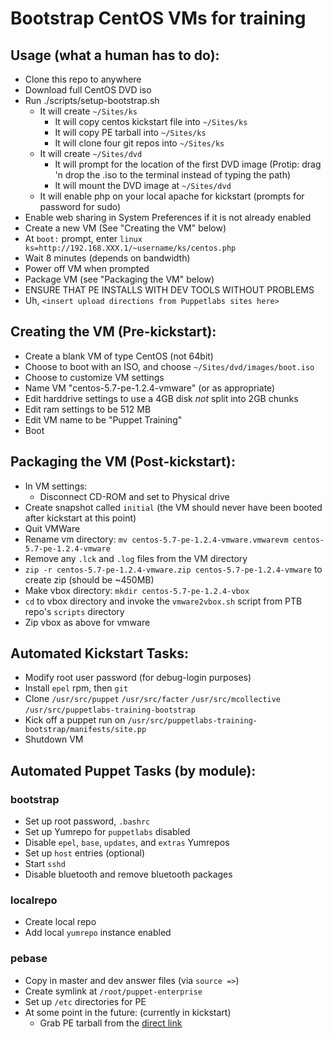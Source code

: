 # Bootstrap CentOS VMs for training

## Usage (what a human has to do):
- Clone this repo to anywhere
- Download full CentOS DVD iso
- Run ./scripts/setup-bootstrap.sh
    - It will create `~/Sites/ks`
        - It will copy centos kickstart file into `~/Sites/ks`
        - It will copy PE tarball into `~/Sites/ks`
        - It will clone four git repos into `~/Sites/ks`
    - It will create `~/Sites/dvd`
        - It will prompt for the location of the first DVD image (Protip: drag 'n drop the .iso to the terminal instead of typing the path)
        - It will mount the DVD image at `~/Sites/dvd`
  - It will enable php on your local apache for kickstart (prompts for password for sudo)
- Enable web sharing in System Preferences if it is not already enabled
- Create a new VM (See "Creating the VM" below)
- At `boot:` prompt, enter `linux ks=http://192.168.XXX.1/~username/ks/centos.php`
- Wait 8 minutes (depends on bandwidth)
- Power off VM when prompted
- Package VM (see "Packaging the VM" below)
- ENSURE THAT PE INSTALLS WITH DEV TOOLS WITHOUT PROBLEMS
- Uh, `<insert upload directions from Puppetlabs sites here>`

## Creating the VM (Pre-kickstart):
- Create a blank VM of type CentOS (not 64bit)
- Choose to boot with an ISO, and choose `~/Sites/dvd/images/boot.iso`
- Choose to customize VM settings
- Name VM "centos-5.7-pe-1.2.4-vmware" (or as appropriate)
- Edit harddrive settings to use a 4GB disk *not* split into 2GB chunks
- Edit ram settings to be 512 MB
- Edit VM name to be "Puppet Training"
- Boot

## Packaging the VM (Post-kickstart):
- In VM settings:
    - Disconnect CD-ROM and set to Physical drive
- Create snapshot called `initial` (the VM should never have been booted after kickstart at this point)
- Quit VMWare
- Rename vm directory: `mv centos-5.7-pe-1.2.4-vmware.vmwarevm centos-5.7-pe-1.2.4-vmware`
- Remove any `.lck` and `.log` files from the VM directory
- `zip -r centos-5.7-pe-1.2.4-vmware.zip centos-5.7-pe-1.2.4-vmware` to create zip (should be ~450MB)
- Make vbox directory: `mkdir centos-5.7-pe-1.2.4-vbox`
- `cd` to vbox directory and invoke the `vmware2vbox.sh` script from PTB repo's `scripts` directory
- Zip vbox as above for vmware

## Automated Kickstart Tasks:
- Modify root user password (for debug-login purposes)
- Install `epel` rpm, then `git`
- Clone `/usr/src/puppet` `/usr/src/facter` `/usr/src/mcollective` `/usr/src/puppetlabs-training-bootstrap`
- Kick off a puppet run on `/usr/src/puppetlabs-training-bootstrap/manifests/site.pp`
- Shutdown VM

## Automated Puppet Tasks (by module):
### bootstrap
- Set up root password, `.bashrc`
- Set up Yumrepo for `puppetlabs` disabled
- Disable `epel`, `base`, `updates`, and `extras`  Yumrepos
- Set up `host` entries (optional)
- Start `sshd`
- Disable bluetooth and remove bluetooth packages

### localrepo
- Create local repo
- Add local `yumrepo` instance enabled

### pebase
- Copy in master and dev answer files (via `source =>`)
- Create symlink at `/root/puppet-enterprise`
- Set up `/etc` directories for PE
- At some point in the future: (currently in kickstart)
    - Grab PE tarball from the [direct link](https://pm.puppetlabs.com/puppet-enterprise/1.2.4/puppet-enterprise-1.2.4-el-5-i386.tar.gz)
